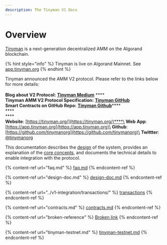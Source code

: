 ```yaml
---
description: The Tinyman V1 Docs
---
```


# Overview

[Tinyman](https://tinyman.org/) is a next-generation decentralized AMM on the Algorand blockchain.

{% hint style="info" %}
Tinyman is live on Algorand Mainnet. See [app.tinyman.org](https://app.tinyman.org)
{% endhint %}

Tinyman announced the AMM V2 protocol. Please refer to the links below for more details:\
\
**Blog about V2 Protocol:** [**Tinyman Medium**](https://medium.com/@tinymanorg/tinyman-amm-v2-0-protocol-201e0f32f58d) **** \
**Tinyman AMM V2 Protocol Specification:** [**Tinyman GitHub**](https://github.com/tinymanorg/tinyman-amm-contracts-v2/blob/main/docs/Tinyman%20AMM%20V2%20Protocol%20Specification.pdf)\
**Smart Contracts on GitHub Repo:** [**Tinyman Github**](https://github.com/tinymanorg/tinyman-amm-contracts-v2/tree/main/contracts)****\
****\
****\
**Website**: [https://tinyman.org/](https://tinyman.org/)****\
**Web** **App**: [https://app.tinyman.org](https://app.tinyman.org)\
**Github**: [https://github.com/tinymanorg](https://github.com/tinymanorg)\
**Twittter**: [@tinymanorg](https://twitter.com/tinymanorg)

This documentation describes the [design](design-doc.md) of the system, provides an explanation of the [core concepts](faq.md), and documents the technical details to enable integration with the protocol.

{% content-ref url="faq.md" %}
[faq.md](faq.md)
{% endcontent-ref %}

{% content-ref url="design-doc.md" %}
[design-doc.md](design-doc.md)
{% endcontent-ref %}

{% content-ref url="../v1-integration/transactions/" %}
[transactions](../v1-integration/transactions/)
{% endcontent-ref %}

{% content-ref url="contracts.md" %}
[contracts.md](contracts.md)
{% endcontent-ref %}

{% content-ref url="broken-reference" %}
[Broken link](broken-reference)
{% endcontent-ref %}

{% content-ref url="tinyman-testnet.md" %}
[tinyman-testnet.md](tinyman-testnet.md)
{% endcontent-ref %}



